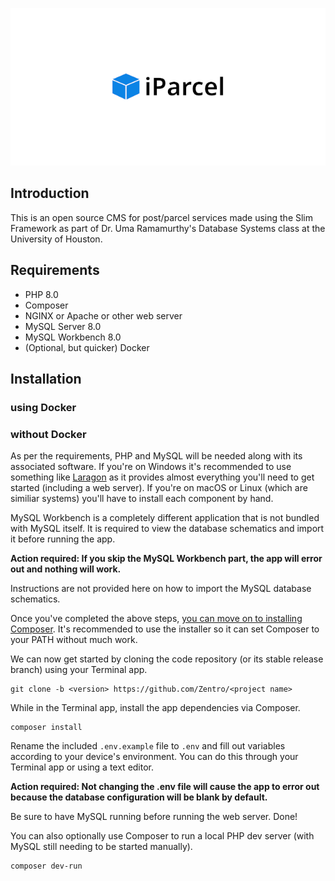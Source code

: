 ![logo](img/readmebanner.png)

## Introduction

This is an open source CMS for post/parcel services made using the Slim Framework as part of Dr. Uma Ramamurthy's Database Systems class at the University of Houston.

## Requirements

* PHP 8.0
* Composer
* NGINX or Apache or other web server
* MySQL Server 8.0
* MySQL Workbench 8.0
* (Optional, but quicker) Docker

## Installation

### using Docker

### without Docker

As per the requirements, PHP and MySQL will be needed along with its associated software. If you're on Windows it's recommended to use something like [Laragon](https://laragon.org) as it provides almost everything you'll need to get started (including a web server). If you're on macOS or Linux (which are similiar systems) you'll have to install each component by hand.

MySQL Workbench is a completely different application that is not bundled with MySQL itself. It is required to view the database schematics and import it before running the app.

**Action required: If you skip the MySQL Workbench part, the app will error out and nothing will work.**

Instructions are not provided here on how to import the MySQL database schematics.

Once you've completed the above steps, [you can move on to installing Composer](https://getcomposer.org/download/). It's recommended to use the installer so it can set Composer to your PATH without much work.

We can now get started by cloning the code repository (or its stable release branch) using your Terminal app.

```
git clone -b <version> https://github.com/Zentro/<project name>
```

While in the Terminal app, install the app dependencies via Composer.
```
composer install
```

Rename the included `.env.example` file to `.env` and fill out variables according to your device's environment. You can do this through your Terminal app or using a text editor.

**Action required: Not changing the .env file will cause the app to error out because the database configuration will be blank by default.**

Be sure to have MySQL running before running the web server. Done!

You can also optionally use Composer to run a local PHP dev server (with MySQL still needing to be started manually).
```
composer dev-run
```